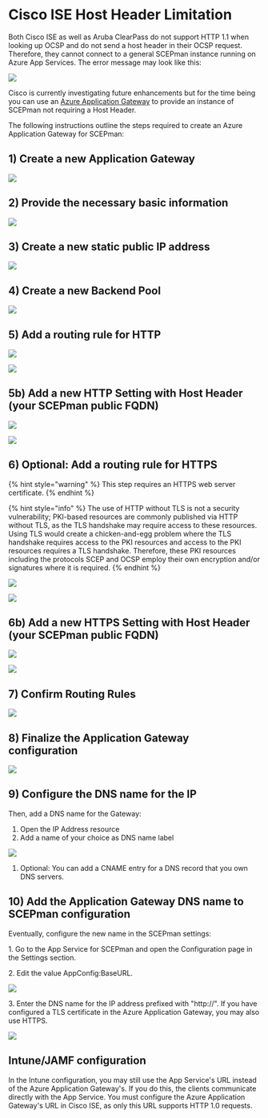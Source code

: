 # Cisco ISE Host Header Limitation

Both Cisco ISE as well as Aruba ClearPass do not support HTTP 1.1 when looking up OCSP and do not send a host header in their OCSP request. Therefore, they cannot connect to a general SCEPman instance running on Azure App Services. The error message may look like this:

![](<../../.gitbook/assets/cisco-ocsp-error (2) (4) (4) (4) (4) (4) (2) (1) (7).jpg>)

Cisco is currently investigating future enhancements but for the time being you can use an [Azure Application Gateway](https://azure.microsoft.com/en-us/services/application-gateway/) to provide an instance of SCEPman not requiring a Host Header.

The following instructions outline the steps required to create an Azure Application Gateway for SCEPman:

## 1) Create a new Application Gateway

![](<../../.gitbook/assets/screen-shot-2019-10-18-at-17.12.40 (2) (2) (2) (2) (2) (2) (2) (1).png>)

## 2) Provide the necessary basic information

![](<../../.gitbook/assets/screen-shot-2019-10-18-at-17.13.55 (2) (2) (2) (2) (2) (2) (2) (2) (2) (2) (1) (1).png>)

## 3) Create a new static public IP address

![](<../../.gitbook/assets/screen-shot-2019-10-18-at-17.14.19 (2) (4) (5) (5) (5) (2) (1) (7).png>)

## 4) Create a new Backend Pool

![](<../../.gitbook/assets/screen-shot-2019-10-18-at-17.14.55 (2) (4) (5) (2) (7).png>)

## 5) Add a routing rule for HTTP

![](<../../.gitbook/assets/screen-shot-2019-10-18-at-17.15.36 (2) (2) (2) (2) (2) (2) (2) (2) (2) (2) (2) (1).png>)

![](<../../.gitbook/assets/screen-shot-2019-10-18-at-17.15.56 (1) (1) (2) (2) (2) (2) (2) (2) (2) (2) (2).png>)

## 5b) Add a new HTTP Setting with Host Header (your SCEPman public FQDN)

![](<../../.gitbook/assets/screen-shot-2019-10-18-at-17.16.21 (1) (1) (2) (4) (3) (1) (7).png>)

![](<../../.gitbook/assets/screen-shot-2019-10-18-at-17.16.34 (1) (2) (2) (2) (2) (2) (2) (2) (2).png>)

## 6) Optional: Add a routing rule for HTTPS

{% hint style="warning" %}
This step requires an HTTPS web server certificate.
{% endhint %}

{% hint style="info" %}
The use of HTTP without TLS is not a security vulnerability; PKI-based resources are commonly published via HTTP without TLS, as the TLS handshake may require access to these resources. Using TLS would create a chicken-and-egg problem where the TLS handshake requires access to the PKI resources and access to the PKI resources requires a TLS handshake. Therefore, these PKI resources including the protocols SCEP and OCSP employ their own encryption and/or signatures where it is required.
{% endhint %}

![](<../../.gitbook/assets/screen-shot-2019-10-18-at-17.17.34 (1) (2) (4) (4) (1) (7).png>)

![](<../../.gitbook/assets/screen-shot-2019-10-18-at-17.17.44 (2) (4) (3) (7).png>)

## 6b) Add a new HTTPS Setting with Host Header (your SCEPman public FQDN)

![](<../../.gitbook/assets/screen-shot-2019-10-18-at-17.18.37 (1) (2) (4) (5) (2) (7).png>)

![](<../../.gitbook/assets/screen-shot-2019-10-18-at-17.18.47 (1) (1) (1) (3) (5) (3) (6).png>)

## 7) Confirm Routing Rules

![](<../../.gitbook/assets/screen-shot-2019-10-18-at-17.18.56 (2) (2) (2) (2) (2) (2) (1).png>)

## 8) Finalize the Application Gateway configuration

![](<../../.gitbook/assets/screen-shot-2019-10-18-at-17.19.13 (2) (4) (3) (1) (7).png>)

## 9) Configure the DNS name for the IP

Then, add a DNS name for the Gateway:

1. Open the IP Address resource
2. Add a name of your choice as DNS name label

![](../../.gitbook/assets/ip-address.png)

1. Optional: You can add a CNAME entry for a DNS record that you own DNS servers.

## 10) Add the Application Gateway DNS name to SCEPman configuration

Eventually, configure the new name in the SCEPman settings:

1\. Go to the App Service for SCEPman and open the Configuration page in the Settings section.

2\. Edit the value AppConfig:BaseURL.

![](<../../.gitbook/assets/appconfig-baseurl (2).png>)

3\. Enter the DNS name for the IP address prefixed with "http://". If you have configured a TLS certificate in the Azure Application Gateway, you may also use HTTPS.&#x20;

![](<../../.gitbook/assets/appconfig-baseurl-gateway (1).png>)

## Intune/JAMF configuration

In the Intune configuration, you may still use the App Service's URL instead of the Azure Application Gateway's. If you do this, the clients communicate directly with the App Service. You must configure the Azure Application Gateway's URL in Cisco ISE, as only this URL supports HTTP 1.0 requests.
